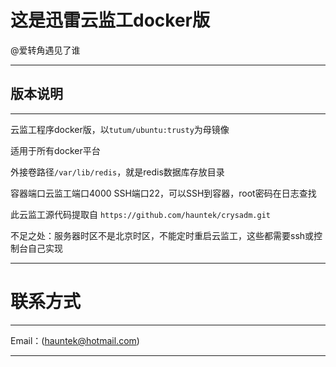 # 这是迅雷云监工docker版
@爱转角遇见了谁

***
## 版本说明
***

云监工程序docker版，以`tutum/ubuntu:trusty`为母镜像  

适用于所有docker平台  

外接卷路径`/var/lib/redis`，就是redis数据库存放目录  

容器端口云监工端口4000 SSH端口22，可以SSH到容器，root密码在日志查找  

此云监工源代码提取自 `https://github.com/hauntek/crysadm.git`  

不足之处：服务器时区不是北京时区，不能定时重启云监工，这些都需要ssh或控制台自己实现  

***

# 联系方式

***

Email：(hauntek@hotmail.com)

***
